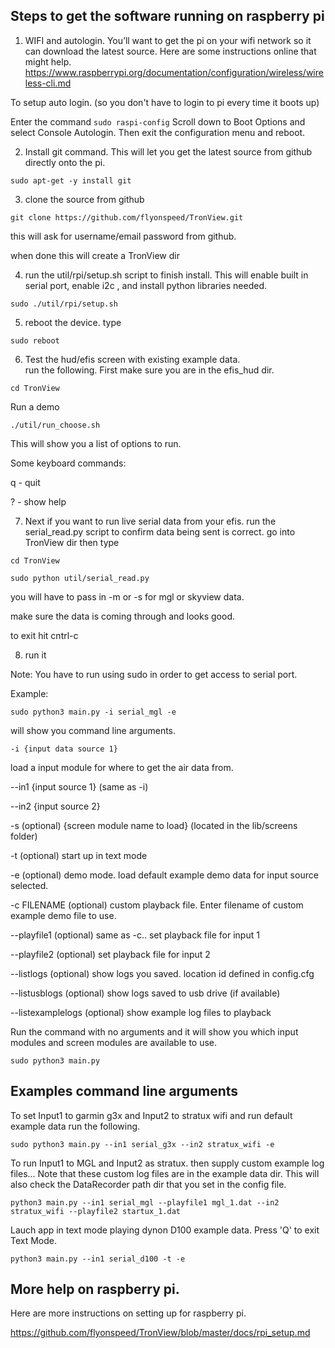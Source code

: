 
## Steps to get the software running on raspberry pi

1) WIFI and autologin. You’ll want to get the pi on your wifi network so it can download the latest source.  Here are some instructions online that might help.  https://www.raspberrypi.org/documentation/configuration/wireless/wireless-cli.md

To setup auto login. (so you don't have to login to pi every time it boots up)

Enter the command `sudo raspi-config` Scroll down to Boot Options and select Console Autologin. Then exit the configuration menu and reboot.

2) Install git command.   This will let you get the latest source from github directly onto the pi.

`sudo apt-get -y install git`

3) clone the source from github

`git clone https://github.com/flyonspeed/TronView.git`

this will ask for username/email password from github.

when done this will create a TronView dir

4) run the util/rpi/setup.sh script to finish install.  This will enable built in serial port, enable i2c , and install python libraries needed.  


`sudo ./util/rpi/setup.sh`

5) reboot the device.  type

`sudo reboot`

6) Test the hud/efis screen with existing example data.  
run the following.  First make sure you are in the efis_hud dir.

`cd TronView`

Run a demo

`./util/run_choose.sh`

This will show you a list of options to run.

Some keyboard commands:

q - quit

? - show help


7) Next if you want to run live serial data from your efis.
run the serial_read.py script to confirm data being sent is correct.
go into TronView dir then type

`cd TronView`

`sudo python util/serial_read.py`

you will have to pass in -m or -s for mgl or skyview data.

make sure the data is coming through and looks good.

to exit hit cntrl-c

8) run it

Note:  You have to run using sudo in order to get access to serial port.

Example:

`sudo python3 main.py -i serial_mgl -e`

will show you command line arguments.

`-i {input data source 1}` 

load a input module for where to get the air data from. 

--in1 {input source 1} (same as -i)

--in2 {input source 2} 

-s (optional) {screen module name to load} (located in the lib/screens folder)

-t (optional) start up in text mode

-e (optional) demo mode. load default example demo data for input source selected.

-c FILENAME (optional) custom playback file. Enter filename of custom example demo file to use.

--playfile1 (optional) same as -c.. set playback file for input 1

--playfile2 (optional) set playback file for input 2

--listlogs (optional) show logs you saved. location id defined in config.cfg

--listusblogs (optional) show logs saved to usb drive (if available)

--listexamplelogs (optional) show example log files to playback


Run the command with no arguments and it will show you which input modules and screen modules are available to use.

`sudo python3 main.py`

## Examples command line arguments

To set Input1 to garmin g3x and Input2 to stratux wifi and run default example data run the following.

`sudo python3 main.py --in1 serial_g3x --in2 stratux_wifi -e`


To run Input1 to MGL and Input2 as stratux.  then supply custom example log files...  Note that these custom log files are in the example data dir.  This will also check the DataRecorder path dir that you set in the config file. 

`python3 main.py --in1 serial_mgl --playfile1 mgl_1.dat --in2 stratux_wifi --playfile2 startux_1.dat`


Lauch app in text mode playing dynon D100 example data. Press 'Q' to exit Text Mode.

`python3 main.py --in1 serial_d100 -t -e`

## More help on raspberry pi.

Here are more instructions on setting up for raspberry pi.

https://github.com/flyonspeed/TronView/blob/master/docs/rpi_setup.md

